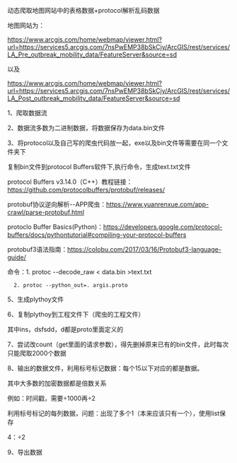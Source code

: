 动态爬取地图网站中的表格数据+protocol解析乱码数据

地图网站为：

https://www.arcgis.com/home/webmap/viewer.html?url=https://services5.arcgis.com/7nsPwEMP38bSkCjy/ArcGIS/rest/services/LA_Pre_outbreak_mobility_data/FeatureServer&source=sd

以及

https://www.arcgis.com/home/webmap/viewer.html?url=https://services5.arcgis.com/7nsPwEMP38bSkCjy/ArcGIS/rest/services/LA_Post_outbreak_mobility_data/FeatureServer&source=sd

1、爬取数据流

2、数据流多数为二进制数据，将数据保存为data.bin文件

3、将protocol以及自己写的爬虫代码放一起，exe以及bin文件等需要在同一个文件夹下

复制bin文件到protocol Buffers软件下,执行命令，生成text.txt文件

protocol Buffers v3.14.0（C++）教程链接：https://github.com/protocolbuffers/protobuf/releases/

protobuf协议逆向解析--APP爬虫：https://www.yuanrenxue.com/app-crawl/parse-protobuf.html

protoclo Buffer Basics(Python)：https://developers.google.com/protocol-buffers/docs/pythontutorial#compiling-your-protocol-buffers

protobuf3语法指南：https://colobu.com/2017/03/16/Protobuf3-language-guide/


命令：1. protoc --decode_raw < data.bin  >text.txt


      2. protoc --python_out=. argis.proto
      
5、生成plythoy文件

6、复制plythoy到工程文件下（爬虫的工程文件）

其中ins，dsfsdd，d都是proto里面定义的

7、尝试改count（get里面的请求参数），得先删掉原来已有的bin文件，此时每次只能爬取2000个数据

8、输出的数据文件，利用标号标记数据：每个15以下对应的都是数据。

其中大多数的加密数据都是倍数关系

例如：时间戳，需要÷1000再÷2

利用标号标记的每列数据，问题：出现了多个1（本来应该只有一个），使用list保存

4：÷2

9、导出数据

